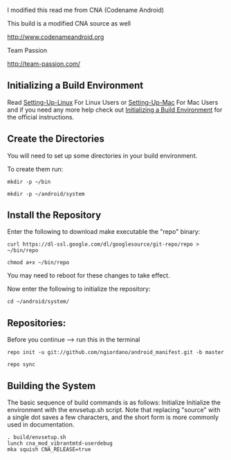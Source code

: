 I modified this read me from CNA (Codename Android)

This build is a modified CNA source as well
    
http://www.codenameandroid.org

Team Passion

http://team-passion.com/

Initializing a Build Environment
--------------------------

Read [Setting-Up-Linux](https://github.com/ngiordano/android_manifest/blob/master/Setting-Up-Linux.mkdn) For Linux Users or [Setting-Up-Mac](https://github.com/ngiordano/android_manifest/blob/master/Setting-Up-Mac.mkdn) For Mac Users and if you need any more help check out [Initializing a Build Environment](http://source.android.com/source/initializing.html) for the official instructions.


Create the Directories
----------------------

You will need to set up some directories in your build environment.

To create them run:

    mkdir -p ~/bin 

    mkdir -p ~/android/system 


Install the Repository
----------------------

Enter the following to download make executable the "repo" binary:

    curl https://dl-ssl.google.com/dl/googlesource/git-repo/repo > ~/bin/repo

    chmod a+x ~/bin/repo

You may need to reboot for these changes to take effect. 


Now enter the following to initialize the repository:

    cd ~/android/system/ 

Repositories:
---------------

Before you continue --> run this in the terminal

    repo init -u git://github.com/ngiordano/android_manifest.git -b master

    repo sync


Building the System
---------------

The basic sequence of build commands is as follows:
Initialize
Initialize the environment with the envsetup.sh script. Note that replacing "source" with a single dot saves a few characters, and the short form is more commonly used in documentation.


    . build/envsetup.sh
    lunch cna_mod_vibrantmtd-userdebug
    mka squish CNA_RELEASE=true
